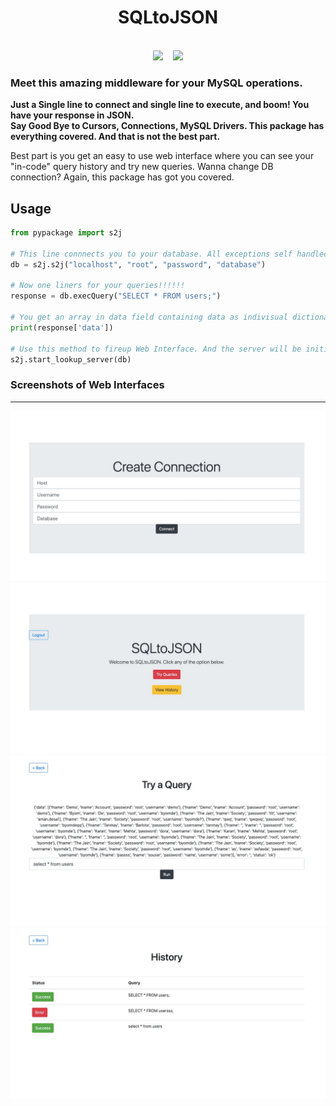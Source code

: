 <h1 align="center">SQLtoJSON</h1>
<div align="center">
<br>
<img src = "https://img.shields.io/badge/Made_with-Python-red?style=for-the-badge&logo=python" >&nbsp;&nbsp;&nbsp;  
<img src = "https://img.shields.io/badge/IDE-Visual_Studio_Code-red?style=for-the-badge&logo=visual-studio-code" >
<br>
</div>
<h3> Meet this amazing middleware for your MySQL operations. </h3>

<b>Just a Single line to connect and single line to execute, and boom! You have your response in JSON.</b><br>
<strong> Say Good Bye to Cursors, Connections, MySQL Drivers. This package has everything covered. And that is not the best part.</strong><br>

Best part is you get an easy to use web interface where you can see your "in-code" query history and try new queries.
Wanna change DB connection? Again, this package has got you covered. 

<h2> Usage </h2>

```Python
from pypackage import s2j

# This line connnects you to your database. All exceptions self handled. ;)
db = s2j.s2j("localhost", "root", "password", "database") 

# Now one liners for your queries!!!!!!
response = db.execQuery("SELECT * FROM users;")

# You get an array in data field containing data as indivisual dictionary objects, key being column name.
print(response['data'])

# Use this method to fireup Web Interface. And the server will be initiated on PORT 4001
s2j.start_lookup_server(db)
```

<h3>Screenshots of Web Interfaces</h3>
<hr>
<img src = "Screenshots/ss1.jpeg">
<img src = "Screenshots/ss2.jpeg">
<img src = "Screenshots/ss3.jpeg">
<img src = "Screenshots/ss4.jpeg">
